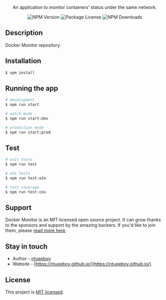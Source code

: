 
  
<p align="center">An application to monitor containers' status under the same network.</p>
    <p align="center">
<img src="https://img.shields.io/npm/v/@nestjs/core.svg" alt="NPM Version" /></a>
<img src="https://img.shields.io/npm/l/@nestjs/core.svg" alt="Package License" /></a>
<img src="https://img.shields.io/npm/dm/@nestjs/common.svg" alt="NPM Downloads" /></a>

## Description

Docker Monitor repository.

## Installation

```bash
$ npm install
```

## Running the app

```bash
# development
$ npm run start

# watch mode
$ npm run start:dev

# production mode
$ npm run start:prod
```

## Test

```bash
# unit tests
$ npm run test

# e2e tests
$ npm run test:e2e

# test coverage
$ npm run test:cov
```

## Support

Docker Monitor is an MIT-licensed open source project. It can grow thanks to the sponsors and support by the amazing backers. If you'd like to join them, please [read more here](https://github.com/NTUEEboy/docker-monitor/tree/master#readme).

## Stay in touch

- Author - [ntueeboy](https://github.com/NTUEEboy)
- Website - [https://ntueeboy.github.io/](https://ntueeboy.github.io/)

## License

  This project is [MIT licensed](https://github.com/NTUEEboy/docker-monitor/blob/master/LICENCE).
